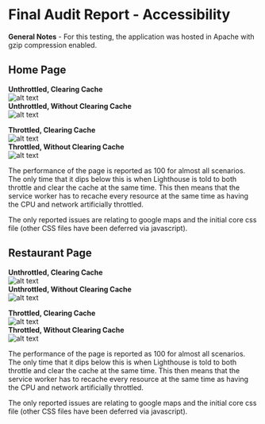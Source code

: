 # Final Audit Report - Accessibility

**General Notes** - For this testing, the application was hosted in Apache with gzip compression enabled.

## Home Page

**Unthrottled, Clearing Cache**  
![alt text](/performance/home-unthrottled-nocache.png "Home Page Performance Report")  
**Unthrottled, Without Clearing Cache**  
![alt text](/performance/home-unthrottled-withcache.png "Home Page Performance Report")

**Throttled, Clearing Cache**  
![alt text](/performance/home-throttled-nocache.png "Home Page Performance Report")  
**Throttled, Without Clearing Cache**  
![alt text](/performance/home-throttled-withcache.png "Home Page Performance Report")

The performance of the page is reported as 100 for almost all scenarios. The only time that it dips below this is when Lighthouse is told to both throttle and clear the cache at the same time. This then means that the service worker has to recache every resource at the same time as having the CPU and network artificially throttled.

The only reported issues are relating to google maps and the initial core css file (other CSS files have been deferred via javascript).

## Restaurant Page

**Unthrottled, Clearing Cache**  
![alt text](/performance/restaurant-unthrottled-nocache.png "Restaurant Page Performance Report")  
**Unthrottled, Without Clearing Cache**  
![alt text](/performance/restaurant-unthrottled-withcache.png "Restaurant Page Performance Report")

**Throttled, Clearing Cache**  
![alt text](/performance/restaurant-throttled-nocache.png "Restaurant Page Performance Report")  
**Throttled, Without Clearing Cache**  
![alt text](/performance/restaurant-throttled-withcache.png "Restaurant Page Performance Report")

The performance of the page is reported as 100 for almost all scenarios. The only time that it dips below this is when Lighthouse is told to both throttle and clear the cache at the same time. This then means that the service worker has to recache every resource at the same time as having the CPU and network artificially throttled.

The only reported issues are relating to google maps and the initial core css file (other CSS files have been deferred via javascript).

